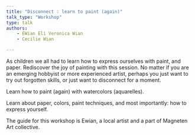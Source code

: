 ```yaml
---
title: "Disconnect : learn to paint (again)"
talk_type: "Workshop"
type: talk
authors:
    - EWian Eli Veronica Wian
    - Cecilie Wian

---
```

As children we all had to learn how to express ourselves with paint, and paper. Rediscover the joy of painting with this session. No matter if you are an emerging hobbyist or more experienced artist, perhaps you just want to try out forgotten skills, or just want to disconnect for a moment. 

Learn how to paint (again) with watercolors (aquarelles).
Learn about paper, colors, paint techniques, and most importantly: how to express yourself.

The guide for this workshop is Ewian, a local artist and a part of Magneten Art collective. 
